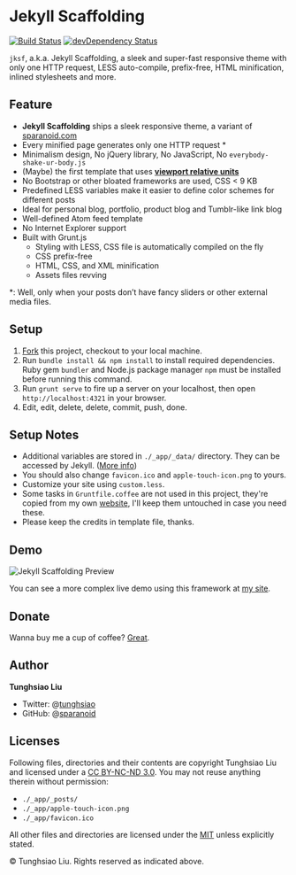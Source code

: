# Jekyll Scaffolding
[![Build Status](https://travis-ci.org/sparanoid/jekyll-scaffolding.png)](https://travis-ci.org/sparanoid/jekyll-scaffolding)
[![devDependency Status](https://david-dm.org/sparanoid/jekyll-scaffolding/dev-status.png)](https://david-dm.org/sparanoid/jekyll-scaffolding#info=devDependencies)

`jksf`, a.k.a. Jekyll Scaffolding, a sleek and super-fast responsive theme with only one HTTP request, LESS auto-compile, prefix-free, HTML minification, inlined stylesheets and more.

## Feature

- **Jekyll Scaffolding** ships a sleek responsive theme, a variant of [sparanoid.com](http://sparanoid.com/)
- Every minified page generates only one HTTP request *
- Minimalism design, No jQuery library, No JavaScript, No `everybody-shake-ur-body.js`
- (Maybe) the first template that uses [**viewport relative units**](http://www.w3.org/TR/css3-values/#viewport-relative-lengths)
- No Bootstrap or other bloated frameworks are used, CSS < 9 KB
- Predefined LESS variables make it easier to define color schemes for different posts
- Ideal for personal blog, portfolio, product blog and Tumblr-like link blog
- Well-defined Atom feed template
- No Internet Explorer support
- Built with Grunt.js
  - Styling with LESS, CSS file is automatically compiled on the fly
  - CSS prefix-free
  - HTML, CSS, and XML minification
  - Assets files revving

*: Well, only when your posts don’t have fancy sliders or other external media files.

## Setup

1. [Fork](https://github.com/sparanoid/jekyll-scaffolding/fork) this project, checkout to your local machine.
2. Run `bundle install && npm install` to install required dependencies. Ruby gem `bundler` and Node.js package manager `npm` must be installed before running this command.
3. Run `grunt serve` to fire up a server on your localhost, then open `http://localhost:4321` in your browser.
4. Edit, edit, delete, delete, commit, push, done.

## Setup Notes

- Additional variables are stored in `./_app/_data/` directory. They can be accessed by Jekyll. ([More info](http://jekyllrb.com/docs/datafiles/))
- You should also change `favicon.ico` and `apple-touch-icon.png` to yours.
- Customize your site using `custom.less`.
- Some tasks in `Gruntfile.coffee` are not used in this project, they're copied from my own [website](https://github.com/sparanoid/sparanoid.com), I'll keep them untouched in case you need these.
- Please keep the credits in template file, thanks.

## Demo

<img src="https://raw.github.com/sparanoid/rsrc/jekyll-scaffolding/01-jekyll-scaffolding.png" alt="Jekyll Scaffolding Preview">

You can see a more complex live demo using this framework at [my site](http://sparanoid.com/).

## Donate

Wanna buy me a cup of coffee? [Great](http://sparanoid.com/donate/).

## Author

**Tunghsiao Liu**

- Twitter: @[tunghsiao](http://twitter.com/tunghsiao)
- GitHub: @[sparanoid](http://github.com/sparanoid)

## Licenses

Following files, directories and their contents are copyright Tunghsiao Liu and licensed under a [CC BY-NC-ND 3.0](http://creativecommons.org/licenses/by-nc-nd/3.0/). You may not reuse anything therein without permission:

- `./_app/_posts/`
- `./_app/apple-touch-icon.png`
- `./_app/favicon.ico`

All other files and directories are licensed under the [MIT](http://www.opensource.org/licenses/mit-license.php) unless explicitly stated.

© Tunghsiao Liu. Rights reserved as indicated above.
